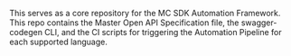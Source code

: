 This serves as a core repository for the MC SDK Automation Framework. This repo contains the Master Open API Specification file, the swagger-codegen CLI, and the CI scripts for triggering the Automation Pipeline for each supported language.

